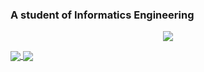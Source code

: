 ### A student of Informatics Engineering


<p align="center">
<img src="https://badges.pufler.dev/visits/nico-olivares22/nico-olivares22">
</p>


<a href="https://github.com/anuraghazra/github-readme-stats">
  <img align="center" src="https://github-readme-stats.vercel.app/api?username=nico-olivares2298&hide=stars,issues&show_icons=true&theme=chartreuse-dark"/>
</a>
<a href="https://github.com/anuraghazra/github-readme-stats">
  <img align="center" src="https://github-readme-stats.vercel.app/api/top-langs/?username=nico-olivares22&layout=compact&theme=chartreuse-dark" />
</a>

